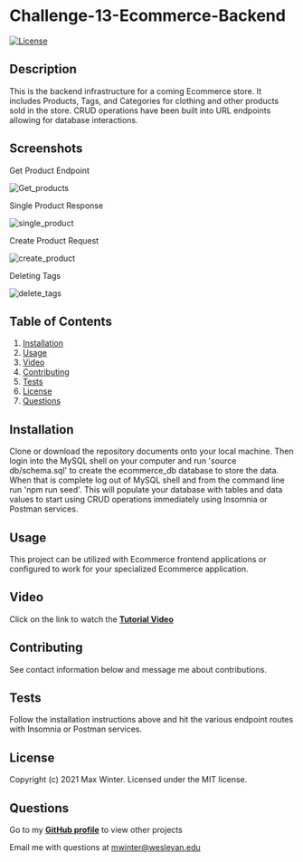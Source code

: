 
  # Challenge-13-Ecommerce-Backend
  [![License](https://img.shields.io/badge/License-MIT-yellow.svg)](https://opensource.org/licenses/MIT)

  ## Description
  This is the backend infrastructure for a coming Ecommerce store. It includes Products, Tags, and Categories for clothing and other products sold in the store. CRUD operations have been built into URL endpoints allowing for database interactions.

  ## Screenshots
  Get Product Endpoint

  ![Get_products](https://user-images.githubusercontent.com/90287696/148705571-450e19ef-3137-4a52-9713-bd1ba28fbc84.png)

  Single Product Response

  ![single_product](https://user-images.githubusercontent.com/90287696/148705572-80a03508-7800-423f-9b2a-a9017f777b23.png)

  Create Product Request
  
  ![create_product](https://user-images.githubusercontent.com/90287696/148705573-295a737d-97ab-4743-b8d6-aa7325735a99.png)

  Deleting Tags
  
  ![delete_tags](https://user-images.githubusercontent.com/90287696/148705570-c1d802fa-bee1-461b-843d-91eb85a853a1.png)

  ## Table of Contents
  1. [Installation](#installation)
  2. [Usage](#usage)
  3. [Video](#video)
  4. [Contributing](#contributing)
  5. [Tests](#tests)
  6. [License](#license)
  7. [Questions](#questions)

  ## Installation
  Clone or download the repository documents onto your local machine. Then login into the MySQL shell on your computer and run 'source db/schema.sql' to create the ecommerce_db database to store the data. When that is complete log out of MySQL shell and from the command line run 'npm run seed'. This will populate your database with tables and data values to start using CRUD operations immediately using Insomnia or Postman services.

  ## Usage
  This project can be utilized with Ecommerce frontend applications or configured to work for your specialized Ecommerce application.
  
  ## Video
  Click on the link to watch the **[Tutorial Video](https://drive.google.com/file/d/1YcCWoE1l-o3WyY0lovvGhqa4KLKbQi2g/view?usp=sharing)**

  ## Contributing
  See contact information below and message me about contributions.

  ## Tests
  Follow the installation instructions above and hit the various endpoint routes with Insomnia or Postman services.
  
  ## License
  Copyright (c) 2021 Max Winter. Licensed under the MIT license.
  
  ## Questions
  Go to my **[GitHub profile](https://github.com/mwin1201)** to view other projects 
  
  Email me with questions at mwinter@wesleyan.edu
